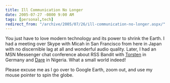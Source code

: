 ```yaml
---
title: Ill Communication No Longer
date: 2005-07-27 -0800 9:00 AM
tags: [personal,tech]
redirect_from: "/archive/2005/07/26/ill-communication-no-longer.aspx/"
---
```


You just have to love modern technology and its power to shrink the
Earth. I had a meeting over Skype with Micah in San Francisco from here
in Japan with no discernible lag at all and wonderful audio quality.
Later, I had an MSN Messenger chat conference about RSS Bandit with
[Torsten](http://www.rendelmann.info/blog/) in Germany and
[Dare](http://www.25hoursaday.com/weblog/) in Nigeria. What a small
world indeed!

Please excuse me as I go over to Google Earth, zoom out, and use my
mouse pointer to spin the globe.

